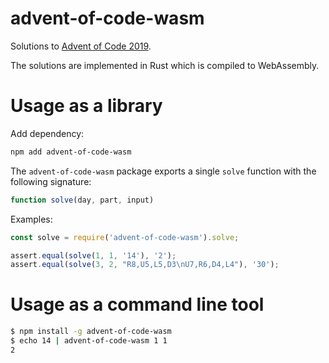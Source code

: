 # advent-of-code-wasm
Solutions to [Advent of Code 2019](https://adventofcode.com/2019).

The solutions are implemented in Rust which is compiled to WebAssembly.

# Usage as a library
Add dependency:

```sh
npm add advent-of-code-wasm
```

The `advent-of-code-wasm` package exports a single `solve` function with the following signature:

```js
function solve(day, part, input)
```

Examples:

```js
const solve = require('advent-of-code-wasm').solve;

assert.equal(solve(1, 1, '14'), '2');
assert.equal(solve(3, 2, "R8,U5,L5,D3\nU7,R6,D4,L4"), '30');
```

# Usage as a command line tool

```sh
$ npm install -g advent-of-code-wasm
$ echo 14 | advent-of-code-wasm 1 1
2
```
